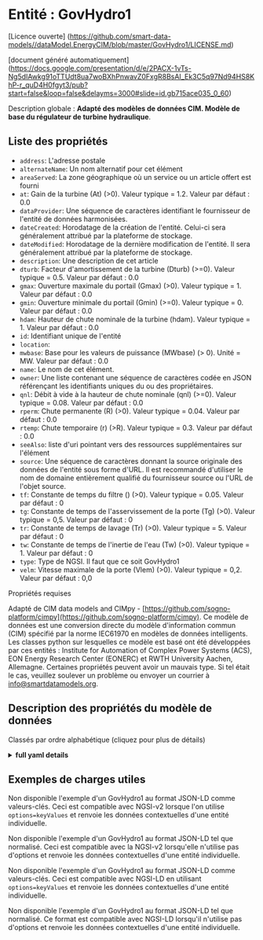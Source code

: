 Entité : GovHydro1  
==================  
[Licence ouverte] (https://github.com/smart-data-models//dataModel.EnergyCIM/blob/master/GovHydro1/LICENSE.md)  
[document généré automatiquement] (https://docs.google.com/presentation/d/e/2PACX-1vTs-Ng5dIAwkg91oTTUdt8ua7woBXhPnwavZ0FxgR8BsAI_Ek3C5q97Nd94HS8KhP-r_quD4H0fgyt3/pub?start=false&loop=false&delayms=3000#slide=id.gb715ace035_0_60)  
Description globale : **Adapté des modèles de données CIM. Modèle de base du régulateur de turbine hydraulique**.  

## Liste des propriétés  

- `address`: L'adresse postale  - `alternateName`: Un nom alternatif pour cet élément  - `areaServed`: La zone géographique où un service ou un article offert est fourni  - `at`: Gain de la turbine (At) (>0).  Valeur typique = 1.2. Valeur par défaut : 0.0  - `dataProvider`: Une séquence de caractères identifiant le fournisseur de l'entité de données harmonisées.  - `dateCreated`: Horodatage de la création de l'entité. Celui-ci sera généralement attribué par la plateforme de stockage.  - `dateModified`: Horodatage de la dernière modification de l'entité. Il sera généralement attribué par la plateforme de stockage.  - `description`: Une description de cet article  - `dturb`: Facteur d'amortissement de la turbine (Dturb) (>=0).  Valeur typique = 0.5. Valeur par défaut : 0.0  - `gmax`: Ouverture maximale du portail (Gmax) (>0).  Valeur typique = 1. Valeur par défaut : 0.0  - `gmin`: Ouverture minimale du portail (Gmin) (>=0).  Valeur typique = 0. Valeur par défaut : 0.0  - `hdam`: Hauteur de chute nominale de la turbine (hdam).  Valeur typique = 1. Valeur par défaut : 0.0  - `id`: Identifiant unique de l'entité  - `location`:   - `mwbase`: Base pour les valeurs de puissance (MWbase) (> 0).  Unité = MW. Valeur par défaut : 0.0  - `name`: Le nom de cet élément.  - `owner`: Une liste contenant une séquence de caractères codée en JSON référençant les identifiants uniques du ou des propriétaires.  - `qnl`: Débit à vide à la hauteur de chute nominale (qnl) (>=0).  Valeur typique = 0.08. Valeur par défaut : 0.0  - `rperm`: Chute permanente (R) (>0).  Valeur typique = 0.04. Valeur par défaut : 0.0  - `rtemp`: Chute temporaire (r) (>R).  Valeur typique = 0.3. Valeur par défaut : 0.0  - `seeAlso`: liste d'uri pointant vers des ressources supplémentaires sur l'élément  - `source`: Une séquence de caractères donnant la source originale des données de l'entité sous forme d'URL. Il est recommandé d'utiliser le nom de domaine entièrement qualifié du fournisseur source ou l'URL de l'objet source.  - `tf`: Constante de temps du filtre () (>0).  Valeur typique = 0.05. Valeur par défaut : 0  - `tg`: Constante de temps de l'asservissement de la porte (Tg) (>0).  Valeur typique = 0,5. Valeur par défaut : 0  - `tr`: Constante de temps de lavage (Tr) (>0).  Valeur typique = 5. Valeur par défaut : 0  - `tw`: Constante de temps de l'inertie de l'eau (Tw) (>0).  Valeur typique = 1. Valeur par défaut : 0  - `type`: Type de NGSI. Il faut que ce soit GovHydro1  - `velm`: Vitesse maximale de la porte (Vlem) (>0).  Valeur typique = 0,2. Valeur par défaut : 0,0    
Propriétés requises  
Adapté de CIM data models and CIMpy - [https://github.com/sogno-platform/cimpy](https://github.com/sogno-platform/cimpy). Ce modèle de données est une conversion directe du modèle d'information commun (CIM) spécifié par la norme IEC61970 en modèles de données intelligents. Les classes python sur lesquelles ce modèle est basé ont été développées par ces entités : Institute for Automation of Complex Power Systems (ACS), EON Energy Research Center (EONERC) et RWTH University Aachen, Allemagne. Certaines propriétés peuvent avoir un mauvais type. Si tel était le cas, veuillez soulever un problème ou envoyer un courrier à info@smartdatamodels.org.  
## Description des propriétés du modèle de données  
Classés par ordre alphabétique (cliquez pour plus de détails)  
<details><summary><strong>full yaml details</strong></summary>    
```yaml  
GovHydro1:    
  description: 'Adapted from CIM data models. Basic Hydro turbine governor model.'    
  properties:    
    address:    
      description: 'The mailing address'    
      properties:    
        addressCountry:    
          description: 'Property. The country. For example, Spain. Model:''https://schema.org/addressCountry'''    
          type: string    
        addressLocality:    
          description: 'Property. The locality in which the street address is, and which is in the region. Model:''https://schema.org/addressLocality'''    
          type: string    
        addressRegion:    
          description: 'Property. The region in which the locality is, and which is in the country. Model:''https://schema.org/addressRegion'''    
          type: string    
        postOfficeBoxNumber:    
          description: 'Property. The post office box number for PO box addresses. For example, 03578. Model:''https://schema.org/postOfficeBoxNumber'''    
          type: string    
        postalCode:    
          description: 'Property. The postal code. For example, 24004. Model:''https://schema.org/https://schema.org/postalCode'''    
          type: string    
        streetAddress:    
          description: 'Property. The street address. Model:''https://schema.org/streetAddress'''    
          type: string    
      type: Property    
      x-ngsi:    
        model: https://schema.org/address    
    alternateName:    
      description: 'An alternative name for this item'    
      type: Property    
    areaServed:    
      description: 'The geographic area where a service or offered item is provided'    
      type: Property    
      x-ngsi:    
        model: https://schema.org/Text    
    at:    
      description: 'Turbine gain (At) (>0).  Typical Value = 1.2. Default: 0.0'    
      type: number    
      x-ngsi:    
        model: https://schema.org/Number    
    dataProvider:    
      description: 'A sequence of characters identifying the provider of the harmonised data entity.'    
      type: Property    
    dateCreated:    
      description: 'Entity creation timestamp. This will usually be allocated by the storage platform.'    
      format: date-time    
      type: Property    
    dateModified:    
      description: 'Timestamp of the last modification of the entity. This will usually be allocated by the storage platform.'    
      format: date-time    
      type: Property    
    description:    
      description: 'A description of this item'    
      type: Property    
    dturb:    
      description: 'Turbine damping factor (Dturb) (>=0).  Typical Value = 0.5. Default: 0.0'    
      type: number    
      x-ngsi:    
        model: https://schema.org/Number    
    gmax:    
      description: 'Maximum gate opening (Gmax) (>0).  Typical Value = 1. Default: 0.0'    
      type: number    
      x-ngsi:    
        model: https://schema.org/Number    
    gmin:    
      description: 'Minimum gate opening (Gmin) (>=0).  Typical Value = 0. Default: 0.0'    
      type: number    
      x-ngsi:    
        model: https://schema.org/Number    
    hdam:    
      description: 'Turbine nominal head (hdam).  Typical Value = 1. Default: 0.0'    
      type: number    
      x-ngsi:    
        model: https://schema.org/Number    
    id:    
      anyOf: &govhydro1_-_properties_-_owner_-_items_-_anyof    
        - description: 'Property. Identifier format of any NGSI entity'    
          maxLength: 256    
          minLength: 1    
          pattern: ^[\w\-\.\{\}\$\+\*\[\]`|~^@!,:\\]+$    
          type: string    
        - description: 'Property. Identifier format of any NGSI entity'    
          format: uri    
          type: string    
      description: 'Unique identifier of the entity'    
      type: Property    
    location:    
      $id: https://geojson.org/schema/Geometry.json    
      $schema: "http://json-schema.org/draft-07/schema#"    
      oneOf:    
        - properties:    
            bbox:    
              items:    
                type: number    
              minItems: 4    
              type: array    
            coordinates:    
              items:    
                type: number    
              minItems: 2    
              type: array    
            type:    
              enum:    
                - Point    
              type: string    
          required:    
            - type    
            - coordinates    
          title: 'GeoJSON Point'    
          type: object    
        - properties:    
            bbox:    
              items:    
                type: number    
              minItems: 4    
              type: array    
            coordinates:    
              items:    
                items:    
                  type: number    
                minItems: 2    
                type: array    
              minItems: 2    
              type: array    
            type:    
              enum:    
                - LineString    
              type: string    
          required:    
            - type    
            - coordinates    
          title: 'GeoJSON LineString'    
          type: object    
        - properties:    
            bbox:    
              items:    
                type: number    
              minItems: 4    
              type: array    
            coordinates:    
              items:    
                items:    
                  items:    
                    type: number    
                  minItems: 2    
                  type: array    
                minItems: 4    
                type: array    
              type: array    
            type:    
              enum:    
                - Polygon    
              type: string    
          required:    
            - type    
            - coordinates    
          title: 'GeoJSON Polygon'    
          type: object    
        - properties:    
            bbox:    
              items:    
                type: number    
              minItems: 4    
              type: array    
            coordinates:    
              items:    
                items:    
                  type: number    
                minItems: 2    
                type: array    
              type: array    
            type:    
              enum:    
                - MultiPoint    
              type: string    
          required:    
            - type    
            - coordinates    
          title: 'GeoJSON MultiPoint'    
          type: object    
        - properties:    
            bbox:    
              items:    
                type: number    
              minItems: 4    
              type: array    
            coordinates:    
              items:    
                items:    
                  items:    
                    type: number    
                  minItems: 2    
                  type: array    
                minItems: 2    
                type: array    
              type: array    
            type:    
              enum:    
                - MultiLineString    
              type: string    
          required:    
            - type    
            - coordinates    
          title: 'GeoJSON MultiLineString'    
          type: object    
        - properties:    
            bbox:    
              items:    
                type: number    
              minItems: 4    
              type: array    
            coordinates:    
              items:    
                items:    
                  items:    
                    items:    
                      type: number    
                    minItems: 2    
                    type: array    
                  minItems: 4    
                  type: array    
                type: array    
              type: array    
            type:    
              enum:    
                - MultiPolygon    
              type: string    
          required:    
            - type    
            - coordinates    
          title: 'GeoJSON MultiPolygon'    
          type: object    
      title: 'GeoJSON Geometry'    
    mwbase:    
      description: 'Base for power values (MWbase) (> 0).  Unit = MW. Default: 0.0'    
      type: number    
      x-ngsi:    
        model: https://schema.org/Number    
    name:    
      description: 'The name of this item.'    
      type: Property    
    owner:    
      description: 'A List containing a JSON encoded sequence of characters referencing the unique Ids of the owner(s)'    
      items:    
        anyOf: *govhydro1_-_properties_-_owner_-_items_-_anyof    
        description: 'Property. Unique identifier of the entity'    
      type: Property    
    qnl:    
      description: 'No-load flow at nominal head (qnl) (>=0).  Typical Value = 0.08. Default: 0.0'    
      type: number    
      x-ngsi:    
        model: https://schema.org/Number    
    rperm:    
      description: 'Permanent droop (R) (>0).  Typical Value = 0.04. Default: 0.0'    
      type: number    
      x-ngsi:    
        model: https://schema.org/Number    
    rtemp:    
      description: 'Temporary droop (r) (>R).  Typical Value = 0.3. Default: 0.0'    
      type: number    
      x-ngsi:    
        model: https://schema.org/Number    
    seeAlso:    
      description: 'list of uri pointing to additional resources about the item'    
      oneOf:    
        - items:    
            format: uri    
            type: string    
          minItems: 1    
          type: array    
        - format: uri    
          type: string    
      type: Property    
    source:    
      description: 'A sequence of characters giving the original source of the entity data as a URL. Recommended to be the fully qualified domain name of the source provider, or the URL to the source object.'    
      type: Property    
    tf:    
      description: 'Filter time constant () (>0).  Typical Value = 0.05. Default: 0'    
      type: number    
      x-ngsi:    
        model: https://schema.org/Number    
    tg:    
      description: 'Gate servo time constant (Tg) (>0).  Typical Value = 0.5. Default: 0'    
      type: number    
      x-ngsi:    
        model: https://schema.org/Number    
    tr:    
      description: 'Washout time constant (Tr) (>0).  Typical Value = 5. Default: 0'    
      type: number    
      x-ngsi:    
        model: https://schema.org/Number    
    tw:    
      description: 'Water inertia time constant (Tw) (>0).  Typical Value = 1. Default: 0'    
      type: number    
      x-ngsi:    
        model: https://schema.org/Number    
    type:    
      description: 'NGSI type. It has to be GovHydro1'    
      enum:    
        - GovHydro1    
      type: Property    
    velm:    
      description: 'Maximum gate velocity (Vlem) (>0).  Typical Value = 0.2. Default: 0.0'    
      type: number    
      x-ngsi:    
        model: https://schema.org/Number    
  required: []    
  type: object    
```  
</details>    
## Exemples de charges utiles  
Non disponible l'exemple d'un GovHydro1 au format JSON-LD comme valeurs-clés. Ceci est compatible avec NGSI-v2 lorsque l'on utilise `options=keyValues` et renvoie les données contextuelles d'une entité individuelle.  
Non disponible l'exemple d'un GovHydro1 au format JSON-LD tel que normalisé. Ceci est compatible avec la NGSI-v2 lorsqu'elle n'utilise pas d'options et renvoie les données contextuelles d'une entité individuelle.  
Non disponible l'exemple d'un GovHydro1 au format JSON-LD comme valeurs-clés. Ceci est compatible avec NGSI-LD en utilisant `options=keyValues` et renvoie les données contextuelles d'une entité individuelle.  
Non disponible l'exemple d'un GovHydro1 au format JSON-LD tel que normalisé. Ce format est compatible avec NGSI-LD lorsqu'il n'utilise pas d'options et renvoie les données contextuelles d'une entité individuelle.  
